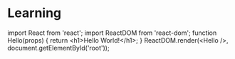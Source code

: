 # Learning
import React from 'react'; import ReactDOM from 'react-dom';  function Hello(props) {   return &lt;h1>Hello World!&lt;/h1>; }  ReactDOM.render(&lt;Hello />, document.getElementById('root'));
